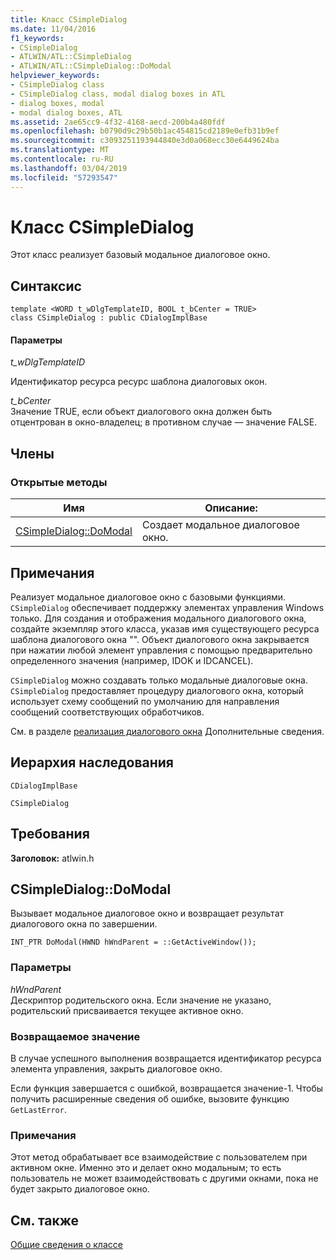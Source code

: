 ```yaml
---
title: Класс CSimpleDialog
ms.date: 11/04/2016
f1_keywords:
- CSimpleDialog
- ATLWIN/ATL::CSimpleDialog
- ATLWIN/ATL::CSimpleDialog::DoModal
helpviewer_keywords:
- CSimpleDialog class
- CSimpleDialog class, modal dialog boxes in ATL
- dialog boxes, modal
- modal dialog boxes, ATL
ms.assetid: 2ae65cc9-4f32-4168-aecd-200b4a480fdf
ms.openlocfilehash: b0790d9c29b50b1ac454815cd2189e0efb31b9ef
ms.sourcegitcommit: c3093251193944840e3d0a068ecc30e6449624ba
ms.translationtype: MT
ms.contentlocale: ru-RU
ms.lasthandoff: 03/04/2019
ms.locfileid: "57293547"
---
```

# <a name="csimpledialog-class"></a>Класс CSimpleDialog

Этот класс реализует базовый модальное диалоговое окно.

## <a name="syntax"></a>Синтаксис

```
template <WORD t_wDlgTemplateID, BOOL t_bCenter = TRUE>
class CSimpleDialog : public CDialogImplBase
```

#### <a name="parameters"></a>Параметры

*t_wDlgTemplateID*

Идентификатор ресурса ресурс шаблона диалоговых окон.

*t_bCenter*<br/>
Значение TRUE, если объект диалогового окна должен быть отцентрован в окно-владелец; в противном случае — значение FALSE.

## <a name="members"></a>Члены

### <a name="public-methods"></a>Открытые методы

|Имя|Описание:|
|----------|-----------------|
|[CSimpleDialog::DoModal](#domodal)|Создает модальное диалоговое окно.|

## <a name="remarks"></a>Примечания

Реализует модальное диалоговое окно с базовыми функциями. `CSimpleDialog` обеспечивает поддержку элементах управления Windows только. Для создания и отображения модального диалогового окна, создайте экземпляр этого класса, указав имя существующего ресурса шаблона диалогового окна "". Объект диалогового окна закрывается при нажатии любой элемент управления с помощью предварительно определенного значения (например, IDOK и IDCANCEL).

`CSimpleDialog` можно создавать только модальные диалоговые окна. `CSimpleDialog` предоставляет процедуру диалогового окна, который использует схему сообщений по умолчанию для направления сообщений соответствующих обработчиков.

См. в разделе [реализация диалогового окна](../../atl/implementing-a-dialog-box.md) Дополнительные сведения.

## <a name="inheritance-hierarchy"></a>Иерархия наследования

`CDialogImplBase`

`CSimpleDialog`

## <a name="requirements"></a>Требования

**Заголовок:** atlwin.h

##  <a name="domodal"></a>  CSimpleDialog::DoModal

Вызывает модальное диалоговое окно и возвращает результат диалогового окна по завершении.

```
INT_PTR DoModal(HWND hWndParent = ::GetActiveWindow());
```

### <a name="parameters"></a>Параметры

*hWndParent*<br/>
Дескриптор родительского окна. Если значение не указано, родительский присваивается текущее активное окно.

### <a name="return-value"></a>Возвращаемое значение

В случае успешного выполнения возвращается идентификатор ресурса элемента управления, закрыть диалоговое окно.

Если функция завершается с ошибкой, возвращается значение-1. Чтобы получить расширенные сведения об ошибке, вызовите функцию `GetLastError`.

### <a name="remarks"></a>Примечания

Этот метод обрабатывает все взаимодействие с пользователем при активном окне. Именно это и делает окно модальным; то есть пользователь не может взаимодействовать с другими окнами, пока не будет закрыто диалоговое окно.

## <a name="see-also"></a>См. также

[Общие сведения о классе](../../atl/atl-class-overview.md)
